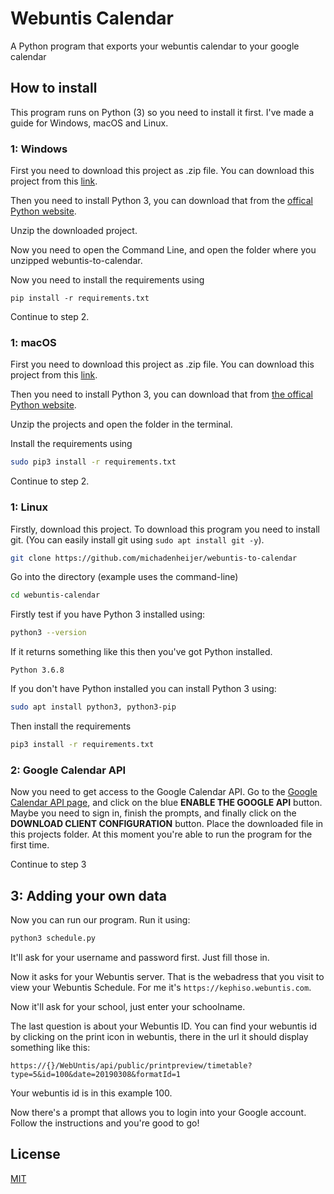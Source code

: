# Webuntis Calendar

A Python program that exports your webuntis calendar to your google calendar

## How to install

This program runs on Python (3) so you need to install it first. I've made a guide for Windows, macOS and Linux.

### 1: Windows

First you need to download this project as .zip file. You can download this project from this [link](https://github.com/michadenheijer/webuntis-to-calendar/archive/master.zip).

Then you need to install Python 3, you can download that from the [offical Python website](https://www.python.org/downloads/windows/).

Unzip the downloaded project.

Now you need to open the Command Line, and open the folder where you unzipped webuntis-to-calendar.

Now you need to install the requirements using
```batch
pip install -r requirements.txt
```
Continue to step 2.
### 1: macOS

First you need to download this project as .zip file. You can download this project from this [link](https://github.com/michadenheijer/webuntis-to-calendar/archive/master.zip).

Then you need to install Python 3, you can download that from [the offical Python website](https://www.python.org/downloads/mac-osx/).

Unzip the projects and open the folder in the terminal.

Install the requirements using
```bash
sudo pip3 install -r requirements.txt
```

Continue to step 2.

### 1: Linux

Firstly, download this project. To download this program you need to install git. (You can easily install git using ```sudo apt install git -y```).

```bash
git clone https://github.com/michadenheijer/webuntis-to-calendar
```

Go into the directory (example uses the command-line)

```bash
cd webuntis-calendar
```

Firstly test if you have Python 3 installed using:
```bash
python3 --version
```
If it returns something like this then you've got Python installed.
```
Python 3.6.8
```

If you don't have Python installed you can install Python 3 using:

```bash
sudo apt install python3, python3-pip
```

Then install the requirements

```bash
pip3 install -r requirements.txt
```

### 2: Google Calendar API

Now you need to get access to the Google Calendar API.
Go to the [Google Calendar API page](https://developers.google.com/calendar/quickstart/python), and click on the blue **ENABLE THE GOOGLE API** button.
Maybe you need to sign in, finish the prompts, and finally click on the **DOWNLOAD CLIENT CONFIGURATION** button. Place the downloaded file in this projects folder. At this moment you're able to run the program for the first time.

Continue to step 3

## 3: Adding your own data

Now you can run our program. Run it using:
```bash
python3 schedule.py
```

It'll ask for your username and password first. Just fill those in.

Now it asks for your Webuntis server. That is the webadress that you visit to view your Webuntis Schedule. For me it's ```https://kephiso.webuntis.com```.

Now it'll ask for your school, just enter your schoolname.

The last question is about your Webuntis ID. You can find your webuntis id by clicking on the print icon in webuntis, there in the url it should display something like this:

```url
https://{}/WebUntis/api/public/printpreview/timetable?type=5&id=100&date=20190308&formatId=1
```

Your webuntis id is in this example 100.

Now there's a prompt that allows you to login into your Google account. Follow the instructions and you're good to go!

## License

[MIT](LICENSE.md)